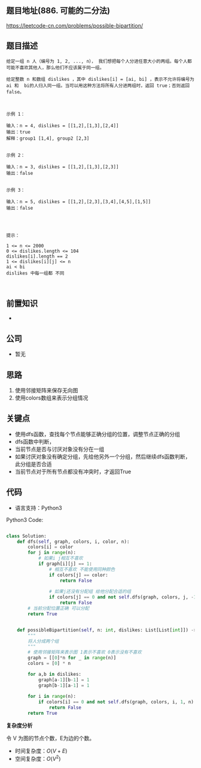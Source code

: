 
## 题目地址(886. 可能的二分法)

https://leetcode-cn.com/problems/possible-bipartition/

## 题目描述

```
给定一组 n 人（编号为 1, 2, ..., n）， 我们想把每个人分进任意大小的两组。每个人都可能不喜欢其他人，那么他们不应该属于同一组。

给定整数 n 和数组 dislikes ，其中 dislikes[i] = [ai, bi] ，表示不允许将编号为 ai 和  bi的人归入同一组。当可以用这种方法将所有人分进两组时，返回 true；否则返回 false。

 

示例 1：

输入：n = 4, dislikes = [[1,2],[1,3],[2,4]]
输出：true
解释：group1 [1,4], group2 [2,3]


示例 2：

输入：n = 3, dislikes = [[1,2],[1,3],[2,3]]
输出：false


示例 3：

输入：n = 5, dislikes = [[1,2],[2,3],[3,4],[4,5],[1,5]]
输出：false


 

提示：

1 <= n <= 2000
0 <= dislikes.length <= 104
dislikes[i].length == 2
1 <= dislikes[i][j] <= n
ai < bi
dislikes 中每一组都 不同

 
```

## 前置知识

- 

## 公司

- 暂无

## 思路
1. 使用邻接矩阵来保存无向图
2. 使用colors数组来表示分组情况

## 关键点

-  使用dfs函数，查找每个节点能够正确分组的位置，调整节点正确的分组
-  dfs函数中判断，
  -  当前节点是否与讨厌对象没有分在一组
  -  如果讨厌对象没有确定分组，先给他另外一个分组，然后继续dfs函数判断，此分组是否合适
  -  当前节点对于所有节点都没有冲突时，才返回True
## 代码

- 语言支持：Python3

Python3 Code:

```python

class Solution:
    def dfs(self, graph, colors, i, color, n):
        colors[i] = color
        for j in range(n):
            # 如果i j相互不喜欢
            if graph[i][j] == 1:
                # 相互不喜欢 不能使用同种颜色
                if colors[j] == color:
                    return False
                
                # 如果j还没有分配组 给他分配合适的组
                if colors[j] == 0 and not self.dfs(graph, colors, j, -1*color, n):
                    return False
        # 当前分配位置正确 可以分配
        return True


    def possibleBipartition(self, n: int, dislikes: List[List[int]]) -> bool:
        """
        将人分成两个组
        """
        # 使用邻接矩阵来表示图 1表示不喜欢 0表示没有不喜欢
        graph = [[0]*n for _ in range(n)]
        colors = [0] * n

        for a,b in dislikes:
            graph[a-1][b-1] = 1
            graph[b-1][a-1] = 1
        
        for i in range(n):
            if colors[i] == 0 and not self.dfs(graph, colors, i, 1, n):
                return False 
        return True

```


**复杂度分析**

令 V 为图的节点个数，E为边的个数。

- 时间复杂度：$O(V+E)$
- 空间复杂度：$O(V^2)$
